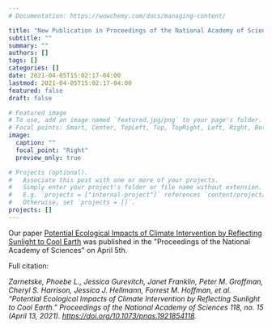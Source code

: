 ```yaml
---
# Documentation: https://wowchemy.com/docs/managing-content/

title: "New Publication in Proceedings of the National Academy of Sciences"
subtitle: ""
summary: ""
authors: []
tags: []
categories: []
date: 2021-04-05T15:02:17-04:00
lastmod: 2021-04-05T15:02:17-04:00
featured: false
draft: false

# Featured image
# To use, add an image named `featured.jpg/png` to your page's folder.
# Focal points: Smart, Center, TopLeft, Top, TopRight, Left, Right, BottomLeft, Bottom, BottomRight.
image:
  caption: ""
  focal_point: "Right"
  preview_only: true

# Projects (optional).
#   Associate this post with one or more of your projects.
#   Simply enter your project's folder or file name without extension.
#   E.g. `projects = ["internal-project"]` references `content/project/deep-learning/index.md`.
#   Otherwise, set `projects = []`.
projects: []
---
```

Our paper <span style="text-decoration: underline">[Potential Ecological Impacts of Climate Intervention by Reflecting Sunlight to Cool Earth](https://www.pnas.org/content/118/15/e1921854118)</span> was published in the "Proceedings of the National Academy of Sciences" on April 5th.  

Full citation: 

*Zarnetske, Phoebe L., Jessica Gurevitch, Janet Franklin, Peter M. Groffman, Cheryl S. Harrison, Jessica J. Hellmann, Forrest M. Hoffman, et al. “Potential Ecological Impacts of Climate Intervention by Reflecting Sunlight to Cool Earth.” Proceedings of the National Academy of Sciences 118, no. 15 (April 13, 2021). https://doi.org/10.1073/pnas.1921854118.*

